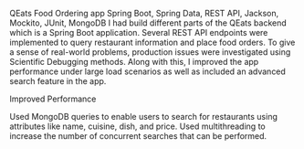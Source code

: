 QEats Food Ordering app
Spring Boot, Spring Data, REST API, Jackson, Mockito, JUnit, MongoDB
I had build different parts of the QEats backend which is a Spring Boot application.
Several REST API endpoints were implemented to query restaurant information and place food orders.
To give a sense of real-world problems, production issues were investigated using Scientific Debugging methods.
Along with this, I improved the app performance under large load scenarios as well as included an advanced search feature in the app.


Improved Performance


Used MongoDB queries to enable users to search for restaurants using attributes like name, cuisine, dish, and price.
Used multithreading to increase the number of concurrent searches that can be performed.
